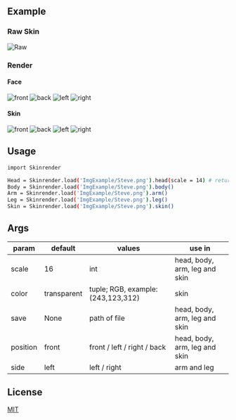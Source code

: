 ## Example

### Raw Skin

<img src='https://i.imgur.com/HqoJWhH.png' alt='Raw' /> 

### Render

#### Face
<img src='https://i.imgur.com/XpoN1vE.png' alt='front' /> <img src='https://i.imgur.com/HnBa2fR.png' alt='back' /> <img src='https://i.imgur.com/vIUDZ5j.png' alt='left' /> <img src='https://i.imgur.com/sSur3vQ.png' alt='right' /> 

#### Skin
<img src='https://i.imgur.com/TrzhqT8.png' alt='front' /> <img src='https://i.imgur.com/ZYmJrBz.png' alt='back' /> <img src='https://i.imgur.com/Q56WscN.png' alt='left' /> <img src='https://i.imgur.com/rYCNHU6.png' alt='right' /> 


## Usage

```bash
import Skinrender

Head = Skinrender.load('ImgExample/Steve.png').head(scale = 14) # return PIL object
Body = Skinrender.load('ImgExample/Steve.png').body()
Arm = Skinrender.load('ImgExample/Steve.png').arm()
Leg = Skinrender.load('ImgExample/Steve.png').leg()
Skin = Skinrender.load('ImgExample/Steve.png').skin()
```

## Args
| param| default | values | use in |
| ---- | ------- | ------ | ------ |
| scale | 16 | int | head, body, arm, leg and skin |
| color | transparent | tuple; RGB, example: (243,123,312) | skin |
| save | None | path of file | head, body, arm, leg and skin |
| position | front | front / left / right / back | head, body, arm, leg and skin |
| side | left | left / right | arm and leg |

## License
[MIT](https://choosealicense.com/licenses/mit/)
